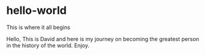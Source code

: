 # hello-world
This is where it all begins

Hello,
This is David and here is my journey on becoming the greatest person in the history of the world. Enjoy.
